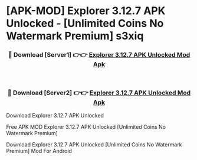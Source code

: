 # [APK-MOD] Explorer 3.12.7 APK Unlocked - [Unlimited Coins No Watermark Premium] s3xiq



<div align="center">
<h3>🔴 Download [Server1] 👉👉 <a href="https://momento.my/?title=Explorer_3.12.7_APK_Unlocked">Explorer 3.12.7 APK Unlocked Mod Apk</a></h3><br>

<h3>🔴 Download [Server2] 👉👉 <a href="https://momento.my/?title=Explorer_3.12.7_APK_Unlocked">Explorer 3.12.7 APK Unlocked Mod Apk</a></h3>
</div>



Download Explorer 3.12.7 APK Unlocked 

Free APK MOD Explorer 3.12.7 APK Unlocked [Unlimited Coins No Watermark Premium]

Download Explorer 3.12.7 APK Unlocked [Unlimited Coins No Watermark Premium] Mod For Android
